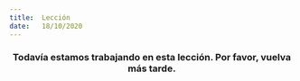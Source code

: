 ```yaml
---
title:  Lección
date:   18/10/2020
---
```


### <center>Todavía estamos trabajando en esta lección. Por favor, vuelva más tarde.</center>